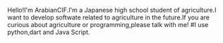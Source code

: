 Hello!I'm ArabianCIF.I'm a Japanese high school student of agriculture.I want to develop softwate related to agriculture in the future.If you are curious about agriculture or programming,please talk with me!
#I use python,dart and Java Script.


  


<!---
ArabianCIF/ArabianCIF is a ✨ special ✨ repository because its `README.md` (this file) appears on your GitHub profile.
You can click the Preview link to take a look at your changes.
--->
